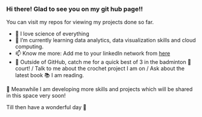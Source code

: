 ### Hi there! Glad to see you on my git hub page!!

You can visit my repos for viewing my projects done so far. 

- 📖 I love science of everything
- 🌱 I’m currently learning data analytics, data visualization skills and cloud computing. 
- 📫 Know me more: Add me to your linkedIn network from [here](https://www.linkedin.com/in/kritika-chawla/) 
- 👾 Outside of GitHub, catch me for a quick best of 3 in the badminton 🏸 court! / Talk to me about the crochet project I am on / Ask about the latest book 📚 I am reading.

🚧 Meanwhile I am developing more skills and projects which will be shared in this space very soon!

Till then have a wonderful day 🌻






